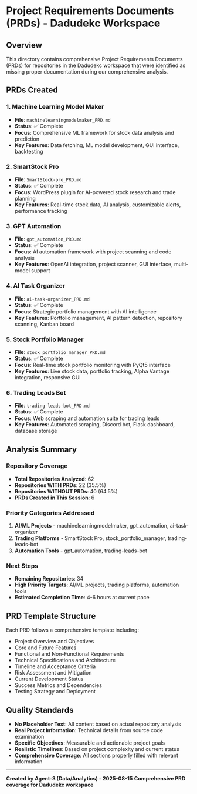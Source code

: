 # Project Requirements Documents (PRDs) - Dadudekc Workspace

## Overview
This directory contains comprehensive Project Requirements Documents (PRDs) for repositories in the Dadudekc workspace that were identified as missing proper documentation during our comprehensive analysis.

## PRDs Created

### 1. Machine Learning Model Maker
- **File**: `machinelearningmodelmaker_PRD.md`
- **Status**: ✅ Complete
- **Focus**: Comprehensive ML framework for stock data analysis and prediction
- **Key Features**: Data fetching, ML model development, GUI interface, backtesting

### 2. SmartStock Pro
- **File**: `SmartStock-pro_PRD.md`
- **Status**: ✅ Complete
- **Focus**: WordPress plugin for AI-powered stock research and trade planning
- **Key Features**: Real-time stock data, AI analysis, customizable alerts, performance tracking

### 3. GPT Automation
- **File**: `gpt_automation_PRD.md`
- **Status**: ✅ Complete
- **Focus**: AI automation framework with project scanning and code analysis
- **Key Features**: OpenAI integration, project scanner, GUI interface, multi-model support

### 4. AI Task Organizer
- **File**: `ai-task-organizer_PRD.md`
- **Status**: ✅ Complete
- **Focus**: Strategic portfolio management with AI intelligence
- **Key Features**: Portfolio management, AI pattern detection, repository scanning, Kanban board

### 5. Stock Portfolio Manager
- **File**: `stock_portfolio_manager_PRD.md`
- **Status**: ✅ Complete
- **Focus**: Real-time stock portfolio monitoring with PyQt5 interface
- **Key Features**: Live stock data, portfolio tracking, Alpha Vantage integration, responsive GUI

### 6. Trading Leads Bot
- **File**: `trading-leads-bot_PRD.md`
- **Status**: ✅ Complete
- **Focus**: Web scraping and automation suite for trading leads
- **Key Features**: Automated scraping, Discord bot, Flask dashboard, database storage

## Analysis Summary

### Repository Coverage
- **Total Repositories Analyzed**: 62
- **Repositories WITH PRDs**: 22 (35.5%)
- **Repositories WITHOUT PRDs**: 40 (64.5%)
- **PRDs Created in This Session**: 6

### Priority Categories Addressed
1. **AI/ML Projects** - machinelearningmodelmaker, gpt_automation, ai-task-organizer
2. **Trading Platforms** - SmartStock Pro, stock_portfolio_manager, trading-leads-bot
3. **Automation Tools** - gpt_automation, trading-leads-bot

### Next Steps
- **Remaining Repositories**: 34
- **High Priority Targets**: AI/ML projects, trading platforms, automation tools
- **Estimated Completion Time**: 4-6 hours at current pace

## PRD Template Structure
Each PRD follows a comprehensive template including:
- Project Overview and Objectives
- Core and Future Features
- Functional and Non-Functional Requirements
- Technical Specifications and Architecture
- Timeline and Acceptance Criteria
- Risk Assessment and Mitigation
- Current Development Status
- Success Metrics and Dependencies
- Testing Strategy and Deployment

## Quality Standards
- **No Placeholder Text**: All content based on actual repository analysis
- **Real Project Information**: Technical details from source code examination
- **Specific Objectives**: Measurable and actionable project goals
- **Realistic Timelines**: Based on project complexity and current status
- **Comprehensive Coverage**: All sections properly filled with relevant information

---
**Created by Agent-3 (Data/Analytics) - 2025-08-15**
**Comprehensive PRD coverage for Dadudekc workspace**
